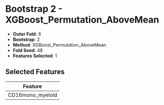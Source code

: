 # Bootstrap 2 - XGBoost_Permutation_AboveMean

- **Outer Fold**: 6
- **Bootstrap**: 2
- **Method**: XGBoost_Permutation_AboveMean
- **Fold Seed**: 48
- **Features Selected**: 1

## Selected Features

| Feature |
|---------|
| CD16mono_myeloid |
